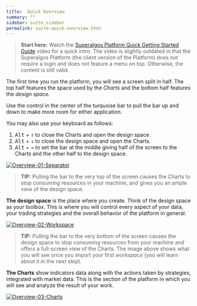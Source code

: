 ```yaml
---
title:  Quick Overview
summary: ""
sidebar: suite_sidebar
permalink: suite-quick-overview.html
---
```


> **Start here:** Watch the [Superalgos Platform Quick Getting Started Guide](https://www.youtube.com/watch?v=_apiM49udL0) video for a quick intro. The video is slightly outdated in that the Superalgos Platform (the client version of the Platform) does not require a login and does not feature a menu on top. Otherwise, the content is still valid.

The first time you run the platform, you will see a screen split in half. The top half features the space used by the _Charts_ and the bottom half features the _design space_.

Use the control in the center of the turquoise bar to pull the bar up and down to make more room for either application.

You may also use your keyboard as follows:

1. <kbd>Alt</kbd> + <kbd>&#8593;</kbd> to close the Charts and open the design space.
1. <kbd>Alt</kbd> + <kbd>&#8595;</kbd> to close the design space and open the Charts.
1. <kbd>Alt</kbd> + <kbd>&#8594;</kbd> to set the bar at the middle giving half of the screen to the Charts and the other half to the design space.

[![Overview-01-Separator](https://user-images.githubusercontent.com/13994516/67267448-9d2f7580-f4b2-11e9-8f5c-123f8b0f360b.gif)](https://user-images.githubusercontent.com/13994516/67267448-9d2f7580-f4b2-11e9-8f5c-123f8b0f360b.gif)

> **TIP:** Pulling the bar to the very top of the screen causes the Charts to stop consuming resources in your machine, and gives you an ample view of the design space.

**The design space** is the place where you create. Think of the design space as your toolbox. This is where you will control every aspect of your data, your trading strategies and the overall behavior of the platform in general.

[![Overview-02-Workspace](https://user-images.githubusercontent.com/13994516/67267449-9d2f7580-f4b2-11e9-9ae8-1eb1355de07d.gif)](https://user-images.githubusercontent.com/13994516/67267449-9d2f7580-f4b2-11e9-9ae8-1eb1355de07d.gif)

> **TIP:** Pulling the bar to the very bottom of the screen causes the design space to stop consuming resources from your machine and offers a full-screen view of the Charts. The image above shows what you will see once you import your first *workspace* (you will learn about it in the next step).

**The Charts** show indicators data along with the actions taken by strategies, integrated with market data. This is the section of the platform in which you will see and analyze the result of your work.

[![Overview-03-Charts](https://user-images.githubusercontent.com/13994516/67267949-a79e3f00-f4b3-11e9-9c0b-0c4aecf2d37d.gif)](https://user-images.githubusercontent.com/13994516/67267949-a79e3f00-f4b3-11e9-9c0b-0c4aecf2d37d.gif)

